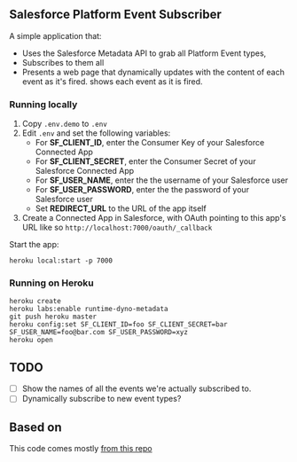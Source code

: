 ## Salesforce Platform Event Subscriber

A simple application that:

* Uses the Salesforce Metadata API to grab all Platform Event types,
* Subscribes to them all
* Presents a web page that dynamically updates with the content of each event as it's fired.
shows each event as it is fired.

### Running locally

1. Copy `.env.demo` to `.env`
2. Edit `.env` and set the following variables:
    - For **SF_CLIENT_ID**, enter the Consumer Key of your Salesforce Connected App
    - For **SF_CLIENT_SECRET**, enter the Consumer Secret of your Salesforce Connected App
    - For **SF_USER_NAME**, enter the the username of your Salesforce user
    - For **SF_USER_PASSWORD**, enter the the password of your Salesforce user
    - Set **REDIRECT_URL** to the URL of the app itself
3. Create a Connected App in Salesforce, with OAuth pointing to this app's URL like so     `http://localhost:7000/oauth/_callback`

Start the app:

    heroku local:start -p 7000

### Running on Heroku

    heroku create
    heroku labs:enable runtime-dyno-metadata
    git push heroku master
    heroku config:set SF_CLIENT_ID=foo SF_CLIENT_SECRET=bar SF_USER_NAME=foo@bar.com SF_USER_PASSWORD=xyz
    heroku open

## TODO

- [ ] Show the names of all the events we're actually subscribed to.
- [ ] Dynamically subscribe to new event types?

## Based on

This code comes mostly [from this repo](https://github.com/ccoenraets/northern-trail-manufacturing)
